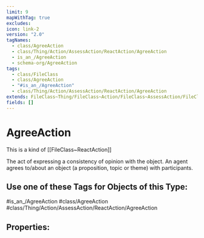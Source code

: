 ```yaml
---
limit: 9
mapWithTag: true
excludes: 
icon: link-2
version: "2.0"
tagNames:
  - class/AgreeAction
  - class/Thing/Action/AssessAction/ReactAction/AgreeAction
  - is_an_/AgreeAction
  - schema-org/AgreeAction
tags:
  - class/FileClass
  - class/AgreeAction
  - "#is_an_/AgreeAction"
  - class/Thing/Action/AssessAction/ReactAction/AgreeAction
extends: FileClass~Thing/FileClass~Action/FileClass~AssessAction/FileClass~ReactAction
fields: []
---
```


# AgreeAction
This is a kind of [[FileClass~ReactAction]]

The act of expressing a consistency of opinion with the object. An agent agrees to/about an object (a proposition, topic or theme) with participants.


## Use one of these Tags for Objects of this Type:

#is_an_/AgreeAction
#class/AgreeAction
#class/Thing/Action/AssessAction/ReactAction/AgreeAction

## Properties:


